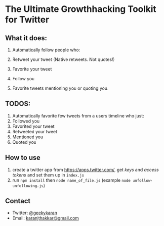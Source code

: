 # The Ultimate Growthhacking Toolkit for Twitter

## What it does:

1. Automatically follow people who:
  1. Retweet your tweet (Native retweets. Not quotes!)
  2. Favorite your tweet
  3. Follow you

2. Favorite tweets mentioning you or quoting you.


## TODOS:

1. Automatically favorite few tweets from a users timeline who just:
  1. Followed you
  2. Favorited your tweet
  3. Retweeted your tweet
  4. Mentioned you
  5. Quoted you

## How to use

1. create a twitter app from https://apps.twitter.com/, get *keys* and *access tokens* and set them up in `index.js`
2. run `npm install` then `node name_of_file.js` (example `node unfollow-unfollowing.js`)


## Contact

- Twitter: [@geekykaran](//twitter.com/geekykaran)
- Email: [karanjthakkar@gmail.com](mailto:karanjthakkar@gmail.com)
